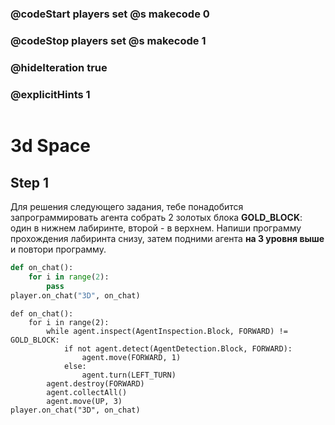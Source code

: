 ### @codeStart players set @s makecode 0
### @codeStop players set @s makecode 1

### @hideIteration true 
### @explicitHints 1

```python
```
# 3d Space

## Step 1
Для решения следующего задания, тебе понадобится запрограммировать агента собрать 2 золотых блока **GOLD_BLOCK**: один в нижнем лабиринте, второй - в верхнем. 
Напиши программу прохождения лабиринта снизу, затем подними агента **на 3 уровня выше** и повтори программу.
```python
def on_chat():
    for i in range(2):
        pass
player.on_chat("3D", on_chat)
``` 

```ghost
def on_chat():
    for i in range(2):
        while agent.inspect(AgentInspection.Block, FORWARD) != GOLD_BLOCK:
            if not agent.detect(AgentDetection.Block, FORWARD):
                agent.move(FORWARD, 1)
            else:
                agent.turn(LEFT_TURN)
        agent.destroy(FORWARD)
        agent.collectAll()
        agent.move(UP, 3)
player.on_chat("3D", on_chat)
```